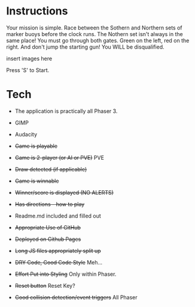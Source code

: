 
# Instructions
Your mission is simple. Race between the Sothern and Northern sets of marker buoys before the clock runs. The Nothern set isn't always in the same place! You must go through both gates. Green on the left, red on the right. And don't jump the starting gun! You WILL be disqualified.

insert images here

Press 'S' to Start.

# Tech
- The application is practically all Phaser 3.
- GIMP
- Audacity


- ~~Game is playable~~
- ~~Game is 2-player (or AI or PVE)~~ PVE
- ~~Draw detected (if applicable)~~   
- ~~Game is winnable~~    
- ~~Winner/score is displayed (NO ALERTS)~~   
- ~~Has directions - how to play~~
- Readme.md included and filled out   
- ~~Appropriate Use of GitHub~~   
- ~~Deployed on Github Pages~~    
- ~~Long JS files appropriately split up~~    
- ~~DRY Code, Good Code Style~~ Meh...   
- ~~Effort Put into Styling~~ Only within Phaser.
- ~~Reset button~~ Reset Key?    
- ~~Good collision detection/event triggers~~ All Phaser
